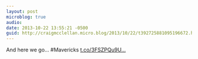 ```yaml
---
layout: post
microblog: true
audio: 
date: 2013-10-22 13:55:21 -0500
guid: http://craigmcclellan.micro.blog/2013/10/22/t392725881095196672.html
---
```

And here we go… #Mavericks [t.co/3FSZPQu9U...](http://t.co/3FSZPQu9Uj)
